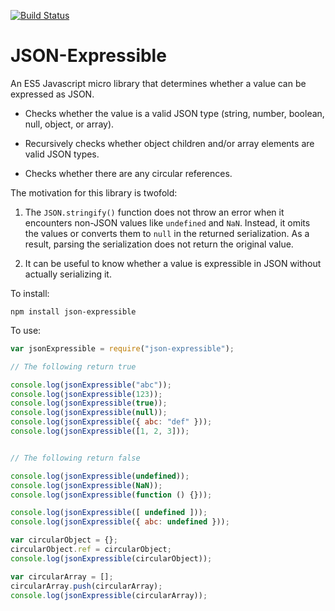 [![Build Status](https://travis-ci.com/aarong/json-expressible.svg?branch=master)](https://travis-ci.com/github/aarong/json-expressible)

# JSON-Expressible

An ES5 Javascript micro library that determines whether a value can be expressed
as JSON.

- Checks whether the value is a valid JSON type (string, number, boolean, null,
  object, or array).

- Recursively checks whether object children and/or array elements are valid
  JSON types.

- Checks whether there are any circular references.

The motivation for this library is twofold:

1. The `JSON.stringify()` function does not throw an error when it encounters
   non-JSON values like `undefined` and `NaN`. Instead, it omits the values or
   converts them to `null` in the returned serialization. As a result, parsing
   the serialization does not return the original value.

2. It can be useful to know whether a value is expressible in JSON without
   actually serializing it.

To install:

```shell
npm install json-expressible
```

To use:

```Javascript
var jsonExpressible = require("json-expressible");

// The following return true

console.log(jsonExpressible("abc"));
console.log(jsonExpressible(123));
console.log(jsonExpressible(true));
console.log(jsonExpressible(null));
console.log(jsonExpressible({ abc: "def" }));
console.log(jsonExpressible([1, 2, 3]));


// The following return false

console.log(jsonExpressible(undefined));
console.log(jsonExpressible(NaN));
console.log(jsonExpressible(function () {}));

console.log(jsonExpressible([ undefined ]));
console.log(jsonExpressible({ abc: undefined }));

var circularObject = {};
circularObject.ref = circularObject;
console.log(jsonExpressible(circularObject));

var circularArray = [];
circularArray.push(circularArray);
console.log(jsonExpressible(circularArray));
```

